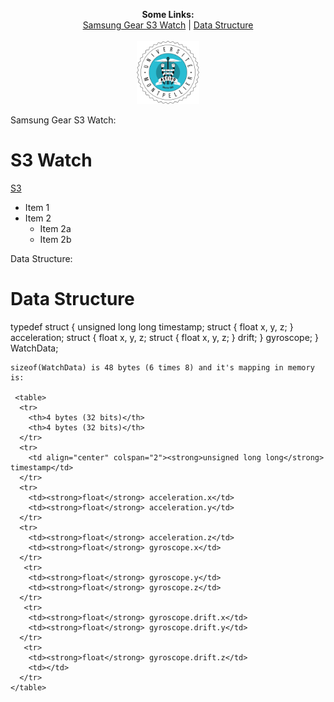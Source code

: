  
 <p align="center">
  <b>Some Links:</b><br>
  <a href="#">Samsung Gear S3 Watch</a> |
  <a href="#">Data Structure</a>
  <br><br>
  <img src="Logo_AsTICo.png" width="20%">
</p>


Samsung Gear S3 Watch:

# S3 Watch

[S3](s3.jpeg)

* Item 1
* Item 2
  * Item 2a
  * Item 2b

Data Structure:

# Data Structure

typedef struct {
  unsigned long long timestamp;
  struct {
      float x, y, z;
  } acceleration;
  struct {
      float x, y, z;
    struct {
        float x, y, z;
    } drift;
  } gyroscope;
} WatchData;
```
sizeof(WatchData) is 48 bytes (6 times 8) and it's mapping in memory is:

 <table>
  <tr>
    <th>4 bytes (32 bits)</th>
    <th>4 bytes (32 bits)</th>
  </tr>
  <tr>
    <td align="center" colspan="2"><strong>unsigned long long</strong> timestamp</td>
  </tr>
  <tr>
    <td><strong>float</strong> acceleration.x</td>
    <td><strong>float</strong> acceleration.y</td>
  </tr>
  <tr>
    <td><strong>float</strong> acceleration.z</td>
    <td><strong>float</strong> gyroscope.x</td>
  </tr>
   <tr>
    <td><strong>float</strong> gyroscope.y</td>
    <td><strong>float</strong> gyroscope.z</td>
  </tr>
   <tr>
    <td><strong>float</strong> gyroscope.drift.x</td>
    <td><strong>float</strong> gyroscope.drift.y</td>
  </tr>
   <tr>
    <td><strong>float</strong> gyroscope.drift.z</td>
    <td></td>
  </tr>
</table> 
